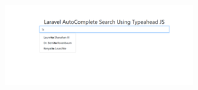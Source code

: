 ![Screenshot from 2020-08-06 23-23-06](https://github.com/sobuz80/Laravel-8-Autocomplete-Search/blob/master/Screenshot_1.png)

